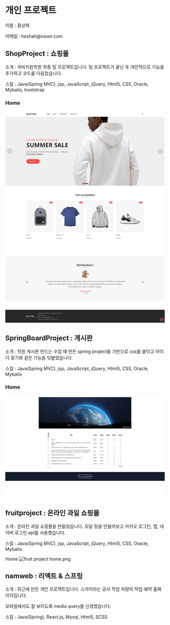 <h1>개인 프로젝트</h1>
<p>이름 : 황상혁</p>
<p>이메일 : heshah@naver.com</p>
<h2>ShopProject : 쇼핑몰</h2>
<p>소개 : 국비지원학원 최종 팀 프로젝트입니다. 팀 프로젝트가 끝난 후 개인적으로 기능을 추가하고 코드를 다듬었습니다.</p>
<p>스킬 : Java(Spring MVC), jsp, JavaScript, jQuery, Html5, CSS, Oracle, Mybatis, bootstrap</p>
<h3>Home</h3>
<img src="./[asset]/shopproject/portfolio/main_page01.png" alt="shop project home.png" /> 
<h2>SpringBoardProject : 게시판</h2>
<p>소개 : 학원 게시판 만드는 수업 때 만든 spring project를 기반으로 css를 붙이고 아이디 찾기와 같은 기능을 덧붙였습니다.</p>
<p>스킬 : Java(Spring MVC), jsp, JavaScript, jQuery, Html5, CSS, Oracle, Mybatis</p>
<h3>Home</h3>
<img src="./[asset]/springboard/portfolio/main01.png" alt="spring board home.png" />
<h2>fruitproject : 온라인 과일 쇼핑몰</h2>
<p>소개 : 온라인 과일 쇼핑몰을 만들었습니다. 모달 창을 만들어보고 카카오 로그인, 맵, 네이버 로그인 api를 사용했습니다.</p>
<p>스킬 : Java(Spring MVC), jsp, JavaScript, jQuery, Html5, CSS, Oracle, Mybatis</p
<h3>Home</h3>
<img src="./[asset]/fruitproject/portfolio/index01.png" alt="fruit project home.png" />
<h2>namweb : 리액트 & 스프링</h2>
<p>소개 : 최근에 만든 개인 프로젝트입니다. 스카이라는 공사 작업 차량의 작업 예약 홈페이지입니다.</p>
<p>모바일에서도 잘 보이도록 media query를 신경썼습니다.</p>
<p>스킬 : Java(Spring), React.js, Mysql, Html5, SCSS</p>
